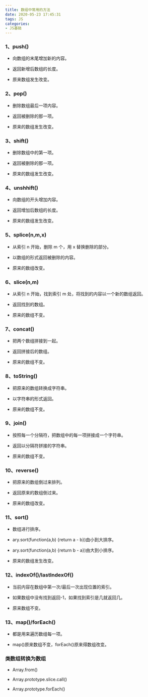 ```yaml
---
title: 数组中常用的方法
date: 2020-05-23 17:45:31
tags: JS
categories:
- JS基础
---
```

### 1、push()
- 向数组的末尾增加新的内容。

- 返回新增后数组的长度。

- 原来数组发生改变。

### 2、pop()
- 删除数组最后一项内容。

- 返回被删除的那一项。

- 原来的数组发生改变。

### 3、shift()
- 删除数组中的第一项。

- 返回被删除的那一项。

- 原来的数组发生改变。

### 4、unshhift()
- 向数组的开头增加内容。

- 返回增加后数组的长度。

- 原来的数组发生改变。

### 5、splice(n,m,x)
- 从索引 n 开始，删除 m 个，用 x 替换删除的部分。

- 以数组的形式返回被删除的内容。

- 原来的数组改变。

### 6、slice(n,m)
- 从索引 n 开始，找到索引 m 处，将找到的内容以一个新的数组返回。

- 返回找到的数组。

- 原来的数组不变。

### 7、concat()
- 把两个数组拼接到一起。

- 返回拼接后的数组。

- 原来的数组不变。

### 8、toString()
- 把原来的数组转换成字符串。

- 以字符串的形式返回。

- 原来的数组不变。

### 9、join()
- 按照每一个分隔符，把数组中的每一项拼接成一个字符串。

- 返回以分隔符拼接的字符串。

- 原来的数组不变。

### 10、reverse()
- 把原来的数组倒过来排列。

- 返回原来的数组倒过来。

- 原来的数组改变。

### 11、sort()
- 数组进行排序。

- ary.sort(function(a,b) {return a - b})由小到大排序。

- ary.sort(function(a,b) {return b - a})由大到小排序。

- 原来的数组发生改变。

### 12、indexOf()/lastIndexOf()
- 当前内容在数组中第一次/最后一次出现位置的索引。

- 如果数组中没有找到返回-1，如果找到索引是几就返回几。

- 原来数组不变。

### 13、map()/forEach()
- 都是用来遍历数组每一项。

- map()原来数组不变，forEach()原来得数组改变。

### 类数组转换为数组

- Array.from()

- Array.prototype.slice.call()

- Array.prototype.forEach()